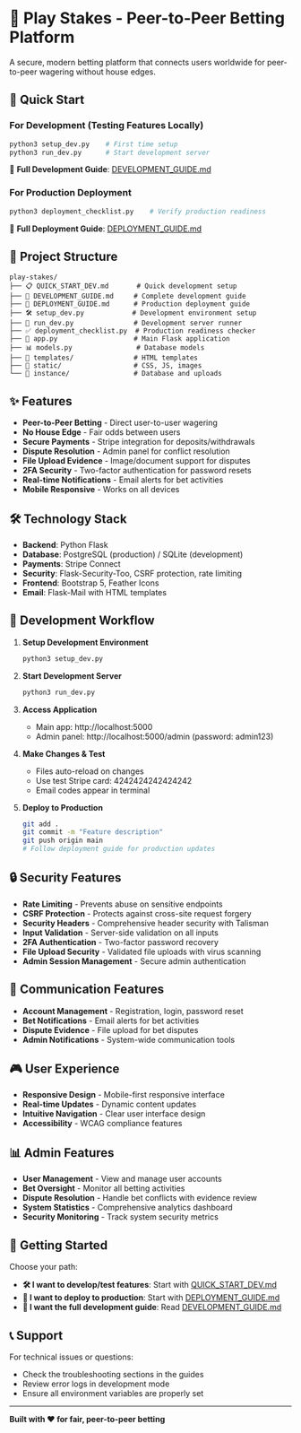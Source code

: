 # 🎯 Play Stakes - Peer-to-Peer Betting Platform

A secure, modern betting platform that connects users worldwide for peer-to-peer wagering without house edges.

## 🚀 Quick Start

### For Development (Testing Features Locally)
```bash
python3 setup_dev.py    # First time setup
python3 run_dev.py      # Start development server
```
📖 **Full Development Guide**: [DEVELOPMENT_GUIDE.md](DEVELOPMENT_GUIDE.md)

### For Production Deployment
```bash
python3 deployment_checklist.py    # Verify production readiness
```
📖 **Full Deployment Guide**: [DEPLOYMENT_GUIDE.md](DEPLOYMENT_GUIDE.md)

## 📁 Project Structure

```
play-stakes/
├── 📋 QUICK_START_DEV.md       # Quick development setup
├── 📖 DEVELOPMENT_GUIDE.md     # Complete development guide
├── 🚀 DEPLOYMENT_GUIDE.md      # Production deployment guide
├── 🛠️ setup_dev.py            # Development environment setup
├── 🔧 run_dev.py               # Development server runner
├── ✅ deployment_checklist.py  # Production readiness checker
├── 🔧 app.py                   # Main Flask application
├── 📊 models.py                # Database models
├── 🎨 templates/               # HTML templates
├── 🎨 static/                  # CSS, JS, images
└── 📁 instance/                # Database and uploads
```

## ✨ Features

- **Peer-to-Peer Betting** - Direct user-to-user wagering
- **No House Edge** - Fair odds between users
- **Secure Payments** - Stripe integration for deposits/withdrawals
- **Dispute Resolution** - Admin panel for conflict resolution
- **File Upload Evidence** - Image/document support for disputes
- **2FA Security** - Two-factor authentication for password resets
- **Real-time Notifications** - Email alerts for bet activities
- **Mobile Responsive** - Works on all devices

## 🛠️ Technology Stack

- **Backend**: Python Flask
- **Database**: PostgreSQL (production) / SQLite (development)
- **Payments**: Stripe Connect
- **Security**: Flask-Security-Too, CSRF protection, rate limiting
- **Frontend**: Bootstrap 5, Feather Icons
- **Email**: Flask-Mail with HTML templates

## 🔧 Development Workflow

1. **Setup Development Environment**
   ```bash
   python3 setup_dev.py
   ```

2. **Start Development Server**
   ```bash
   python3 run_dev.py
   ```

3. **Access Application**
   - Main app: http://localhost:5000
   - Admin panel: http://localhost:5000/admin (password: admin123)

4. **Make Changes & Test**
   - Files auto-reload on changes
   - Use test Stripe card: 4242424242424242
   - Email codes appear in terminal

5. **Deploy to Production**
   ```bash
   git add .
   git commit -m "Feature description"
   git push origin main
   # Follow deployment guide for production updates
   ```

## 🔒 Security Features

- **Rate Limiting** - Prevents abuse on sensitive endpoints
- **CSRF Protection** - Protects against cross-site request forgery
- **Security Headers** - Comprehensive header security with Talisman
- **Input Validation** - Server-side validation on all inputs
- **2FA Authentication** - Two-factor password recovery
- **File Upload Security** - Validated file uploads with virus scanning
- **Admin Session Management** - Secure admin authentication

## 📧 Communication Features

- **Account Management** - Registration, login, password reset
- **Bet Notifications** - Email alerts for bet activities
- **Dispute Evidence** - File upload for bet disputes
- **Admin Notifications** - System-wide communication tools

## 🎮 User Experience

- **Responsive Design** - Mobile-first responsive interface
- **Real-time Updates** - Dynamic content updates
- **Intuitive Navigation** - Clear user interface design
- **Accessibility** - WCAG compliance features

## 📊 Admin Features

- **User Management** - View and manage user accounts
- **Bet Oversight** - Monitor all betting activities
- **Dispute Resolution** - Handle bet conflicts with evidence review
- **System Statistics** - Comprehensive analytics dashboard
- **Security Monitoring** - Track system security metrics

## 🚀 Getting Started

Choose your path:

- **🛠️ I want to develop/test features**: Start with [QUICK_START_DEV.md](QUICK_START_DEV.md)
- **🚀 I want to deploy to production**: Start with [DEPLOYMENT_GUIDE.md](DEPLOYMENT_GUIDE.md)
- **📖 I want the full development guide**: Read [DEVELOPMENT_GUIDE.md](DEVELOPMENT_GUIDE.md)

## 📞 Support

For technical issues or questions:
- Check the troubleshooting sections in the guides
- Review error logs in development mode
- Ensure all environment variables are properly set

---

**Built with ❤️ for fair, peer-to-peer betting**